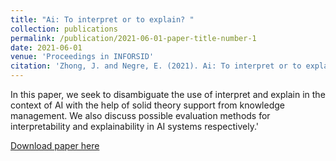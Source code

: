 ```yaml
---
title: "Ai: To interpret or to explain? "
collection: publications
permalink: /publication/2021-06-01-paper-title-number-1
date: 2021-06-01
venue: 'Proceedings in INFORSID'
citation: 'Zhong, J. and Negre, E. (2021). Ai: To interpret or to explain? In Congrès Inforsid (INFormatique des ORganisations et Systèmes d’Information et de Décision), pages 149 - 164.'
---
```

In this paper, we seek to disambiguate the use of interpret and explain in the context of AI with the help of solid theory support from knowledge management. We also discuss possible evaluation methods for interpretability and explainability in AI systems respectively.'

[Download paper here](http://inforsid.fr/actes/2021/Actes_INFORSID2021.pdf)

